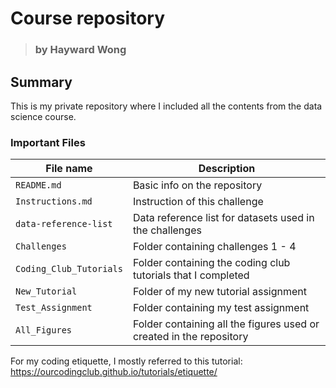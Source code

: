 # Course repository
> ### by Hayward Wong
## Summary
This is my private repository where I included all the contents from the data science course.

### Important Files

| File name | Description |
| ---- | ---- |
```README.md``` | Basic info on the repository
```Instructions.md``` | Instruction of this challenge
```data-reference-list``` | Data reference list for datasets used in the challenges
```Challenges``` | Folder containing challenges 1 - 4
```Coding_Club_Tutorials```| Folder containing the coding club tutorials that I completed
```New_Tutorial```| Folder of my new tutorial assignment
```Test_Assignment```| Folder containing my test assignment
```All_Figures```| Folder containing all the figures used or created in the repository

For my coding etiquette, I mostly referred to this tutorial:
https://ourcodingclub.github.io/tutorials/etiquette/
